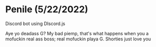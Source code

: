 # Penile (5/22/2022)
 Discord bot using DIscord.js

Aye yo deadass G? My bad piemp, that's what happens when you a mofuckin real ass boss; real mofuckin playa G. Shorties just love you
